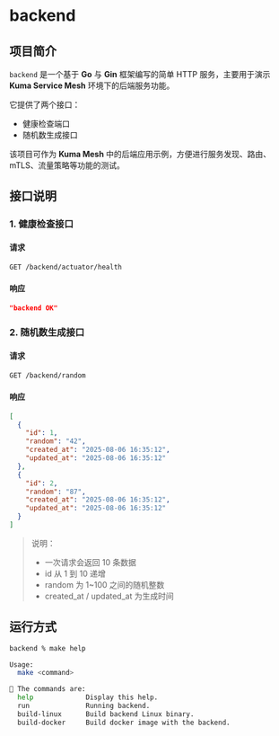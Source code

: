 # backend

## 项目简介
`backend` 是一个基于 **Go** 与 **Gin** 框架编写的简单 HTTP 服务，主要用于演示 **Kuma Service Mesh** 环境下的后端服务功能。

它提供了两个接口：
+ 健康检查端口
+ 随机数生成接口

该项目可作为 **Kuma Mesh** 中的后端应用示例，方便进行服务发现、路由、mTLS、流量策略等功能的测试。

## 接口说明

### 1. 健康检查接口

#### 请求
```bash
GET /backend/actuator/health
```

#### 响应
```json
"backend OK"
```

### 2. 随机数生成接口

#### 请求
```bash
GET /backend/random
```

#### 响应
```json
[
  {
    "id": 1,
    "random": "42",
    "created_at": "2025-08-06 16:35:12",
    "updated_at": "2025-08-06 16:35:12"
  },
  {
    "id": 2,
    "random": "87",
    "created_at": "2025-08-06 16:35:12",
    "updated_at": "2025-08-06 16:35:12"
  }
]
```

> 说明：
> + 一次请求会返回 10 条数据
> + id 从 1 到 10 递增
> + random 为 1~100 之间的随机整数
> + created_at / updated_at 为生成时间

## 运行方式
```bash
backend % make help

Usage:
  make <command>

🎯 The commands are:
  help             Display this help.
  run              Running backend.
  build-linux      Build backend Linux binary.
  build-docker     Build docker image with the backend.
```